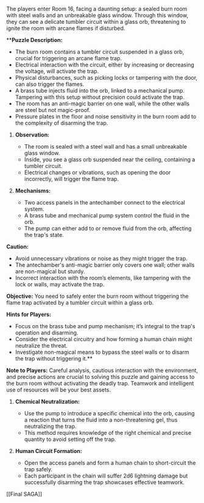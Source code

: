 The players enter Room 16, facing a daunting setup: a sealed burn room with steel walls and an unbreakable glass window. Through this window, they can see a delicate tumbler circuit within a glass orb, threatening to ignite the room with arcane flames if disturbed.

****Puzzle Description:**

- The burn room contains a tumbler circuit suspended in a glass orb, crucial for triggering an arcane flame trap.
- Electrical interaction with the circuit, either by increasing or decreasing the voltage, will activate the trap.
- Physical disturbances, such as picking locks or tampering with the door, can also trigger the flames.
- A brass tube injects fluid into the orb, linked to a mechanical pump. Tampering with this setup without precision could activate the trap.
- The room has an anti-magic barrier on one wall, while the other walls are steel but not magic-proof.
- Pressure plates in the floor and noise sensitivity in the burn room add to the complexity of disarming the trap.

1. **Observation:**
    
    - The room is sealed with a steel wall and has a small unbreakable glass window.
    - Inside, you see a glass orb suspended near the ceiling, containing a tumbler circuit.
    - Electrical changes or vibrations, such as opening the door incorrectly, will trigger the flame trap.
2. **Mechanisms:**
    
    - Two access panels in the antechamber connect to the electrical system.
    - A brass tube and mechanical pump system control the fluid in the orb.
    - The pump can either add to or remove fluid from the orb, affecting the trap's state.


**Caution:**

- Avoid unnecessary vibrations or noise as they might trigger the trap.
- The antechamber's anti-magic barrier only covers one wall; other walls are non-magical but sturdy.
- Incorrect interaction with the room’s elements, like tampering with the lock or walls, may activate the trap.


**Objective:** You need to safely enter the burn room without triggering the flame trap activated by a tumbler circuit within a glass orb.



**Hints for Players:**

- Focus on the brass tube and pump mechanism; it’s integral to the trap's operation and disarming.
- Consider the electrical circuitry and how forming a human chain might neutralize the threat.
- Investigate non-magical means to bypass the steel walls or to disarm the trap without triggering it.**

**Note to Players:** Careful analysis, cautious interaction with the environment, and precise actions are crucial to solving this puzzle and gaining access to the burn room without activating the deadly trap. Teamwork and intelligent use of resources will be your best assets.

1. **Chemical Neutralization:**
    
    - Use the pump to introduce a specific chemical into the orb, causing a reaction that turns the fluid into a non-threatening gel, thus neutralizing the trap.
    - This method requires knowledge of the right chemical and precise quantity to avoid setting off the trap.
2. **Human Circuit Formation:**
    
    - Open the access panels and form a human chain to short-circuit the trap safely.
    - Each participant in the chain will suffer 2d6 lightning damage but successfully disarming the trap showcases effective teamwork.





[[Final SAGA]]
